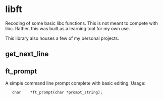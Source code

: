 # libft
Recoding of some basic libc functions. This is not meant to compete with libc. Rather, this was built as a learning tool for my own use.

This library also houses a few of my personal projects.
## get_next_line

## ft_prompt
A simple command line prompt complete with basic editing. Usage:

`   char    *ft_prompt(char *prompt_string);`
